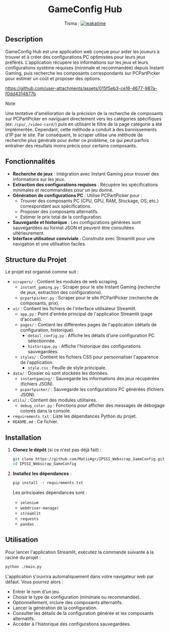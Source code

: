 <div align="center">
   
# GameConfig Hub
   
Tisma : [![wakatime](https://wakatime.com/badge/user/a16f794f-b91d-4818-8dfc-d768ce605ece/project/3065f372-fd39-450c-a413-16c785a3e1cd.svg)](https://wakatime.com/badge/user/a16f794f-b91d-4818-8dfc-d768ce605ece/project/3065f372-fd39-450c-a413-16c785a3e1cd)

</div>



## Description

GameConfig Hub est une application web conçue pour aider les joueurs à trouver et à créer des configurations PC optimisées pour leurs jeux préférés. L'application récupère les informations sur les jeux et leurs configurations système requises (minimale et recommandée) depuis Instant Gaming, puis recherche les composants correspondants sur PCPartPicker pour estimer un coût et proposer des options.


https://github.com/user-attachments/assets/015f5eb3-ce16-4677-987a-f0dd4314877b


> [!NOTE]
> Une tentative d'amélioration de la précision de la recherche de composants sur PCPartPicker en naviguant directement vers les catégories spécifiques (ex: `/cpu/`, `/video-card/`) puis en utilisant le filtre de la page catégorie a été implémentée. Cependant, cette méthode a conduit à des bannissements d'IP par le site. Par conséquent, le scraper utilise une méthode de recherche plus générale pour éviter ce problème, ce qui peut parfois entraîner des résultats moins précis pour certains composants.


## Fonctionnalités

*   **Recherche de jeux** : Intégration avec Instant Gaming pour trouver des informations sur les jeux.
*   **Extraction des configurations requises** : Récupère les spécifications minimales et recommandées pour un jeu donné.
*   **Génération de configurations PC** : Utilise PCPartPicker pour :
    *   Trouver des composants PC (CPU, GPU, RAM, Stockage, OS, etc.) correspondant aux spécifications.
    *   Proposer des composants alternatifs.
    *   Estimer le prix total de la configuration.
*   **Sauvegarde et historique** : Les configurations générées sont sauvegardées au format JSON et peuvent être consultées ultérieurement.
*   **Interface utilisateur conviviale** : Construite avec Streamlit pour une navigation et une utilisation faciles.

## Structure du Projet

Le projet est organisé comme suit :

*   `scrapers/` : Contient les modules de web scraping.
    *   `instant_gaming.py` : Scraper pour le site Instant Gaming (recherche de jeux, extraction des configurations).
    *   `pcpartpicker.py` : Scraper pour le site PCPartPicker (recherche de composants, prix).
*   `ui/` : Contient les fichiers de l'interface utilisateur Streamlit.
    *   `app.py` : Point d'entrée principal de l'application Streamlit (page d'accueil).
    *   `pages/` : Contient les différentes pages de l'application (détails de configuration, historique).
        *   `detail_config.py` : Affiche les détails d'une configuration PC sélectionnée.
        *   `historique.py` : Affiche l'historique des configurations sauvegardées.
    *   `styles/` : Contient les fichiers CSS pour personnaliser l'apparence de l'application.
        *   `style.css` : Feuille de style principale.
*   `data/` : Dossier où sont stockées les données.
    *   `instantgaming/` : Sauvegarde les informations des jeux récupérées (fichiers JSON).
    *   `pcpartpicker/` : Sauvegarde les configurations PC générées (fichiers JSON).
*   `utils/` : Contient des modules utilitaires.
    *   `debug_color.py` : Fonctions pour afficher des messages de débogage colorés dans la console.
*   `requirements.txt` : Liste les dépendances Python du projet.
*   `README.md` : Ce fichier.

## Installation

1.  **Clonez le dépôt** (si ce n'est pas déjà fait) :
    ```bash
    git clone https://github.com/MatisAgr/IPSSI_Webscrap_GameConfig.git
    cd IPSSI_Webscrap_GameConfig
    ```

2.  **Installez les dépendances** :
    ```bash
    pip install -r requirements.txt
    ```
    Les principales dépendances sont :
    *   `selenium`
    *   `webdriver-manager`
    *   `streamlit`
    *   `requests`
    *   `pandas`

## Utilisation

Pour lancer l'application Streamlit, exécutez la commande suivante à la racine du projet :

```bash
python ./main.py
```

L'application s'ouvrira automatiquement dans votre navigateur web par défaut. Vous pourrez alors :

- Entrer le nom d'un jeu.
- Choisir le type de configuration (minimale ou recommandée).
- Optionnellement, inclure des composants alternatifs.
- Lancer la génération de la configuration.
- Consulter les détails de la configuration générée et les composants alternatifs.
- Accéder à l'historique des configurations sauvegardées.
